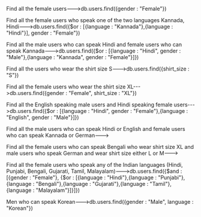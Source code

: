 

Find all the female users--->db.users.find({gender : "Female"})


Find all the female users who speak one of the two languages Kannada, Hindi--->db.users.find({$or : [{language : "Kannada"},{language : "Hindi"}], gender : "Female"})


Find all the male users who can speak Hindi and female users who can speak Kannada--->db.users.find({$or : [{language : "Hindi", gender : "Male"},{language : "Kannada", gender : "Female"}]})


Find all the users who wear the shirt size S--->db.users.find({shirt_size : "S"})


Find all the female users who wear the shirt size XL--->db.users.find({gender : "Female", shirt_size : "XL"})


Find all the English speaking male users and Hindi speaking female users--->db.users.find({$or : [{language : "Hindi", gender : "Female"},{language : "English", gender : "Male"}]})


Find all the male users who can speak Hindi or English and female users who can speak Kannada or German--->


Find all the female users who can speak Bengali who wear shirt size XL and male users who speak German and wear shirt size either L or M--->


Find all the female users who speak any of the Indian languages (Hindi, Punjabi, Bengali, Gujarati, Tamil, Malayalam)--->db.users.find({$and : [{gender : "Female"}, {$or : [{language : "Hindi"},{language : "Punjabi"},{language : "Bengali"},{language : "Gujarati"},{language : "Tamil"},{language : "Malayalam"}]}]})


Men who can speak Korean--->db.users.find({gender : "Male", language : "Korean"})